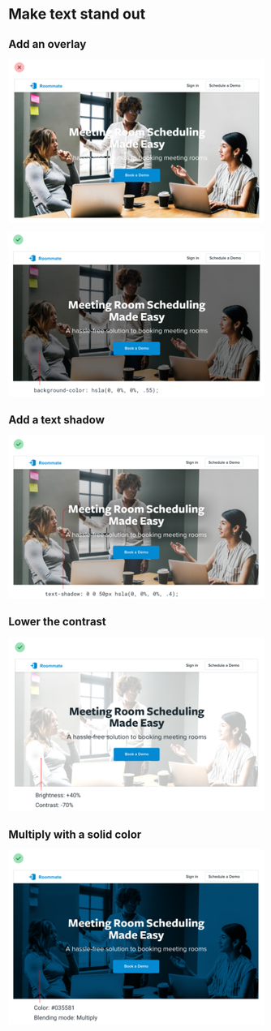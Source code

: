 # Make text stand out

## Add an overlay

![](../.gitbook/assets/text-background-bad.png)

![](../.gitbook/assets/text-background-overlay.png)

## Add a text shadow

![](../.gitbook/assets/text-background-shadow.png)

## Lower the contrast

![](../.gitbook/assets/text-background-contrast.png)

## Multiply with a solid color

![](../.gitbook/assets/text-background-multiply.png)

